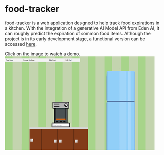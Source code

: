 # food-tracker
food-tracker is a web application designed to help track food expirations in a kitchen. 
With the integration of a generative AI Model API from Eden AI, it can roughly 
predict the expiration of common food items. Although the project is in its early 
development stage, a functional version can be accessed [here](https://food-tracker-0bd8.onrender.com).


Click on the image to watch a demo. [![here](demo/preview.png)](https://vimeo.com/1077509882/0f3759f821?share=copy)
